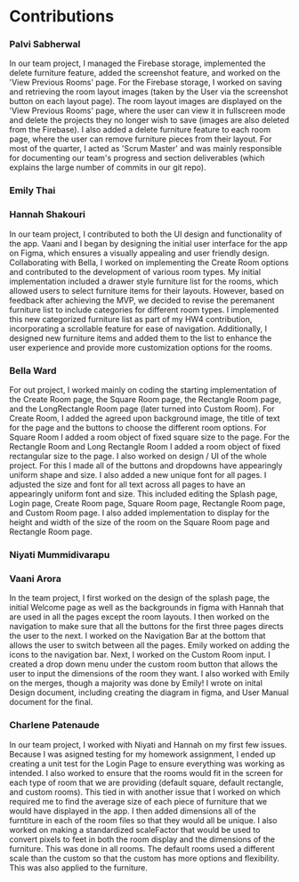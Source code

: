 # Contributions
### Palvi Sabherwal
In our team project, I managed the Firebase storage, implemented the delete furniture feature, added the screenshot feature, and worked on the 'View Previous Rooms' page. For the Firebase storage, I worked on saving and retrieving the room layout images (taken by the User via the screenshot button on each layout page). The room layout images are displayed on the 'View Previous Rooms' page, where the user can view it in fullscreen mode and delete the projects they no longer wish to save (images are also deleted from the Firebase). I also added a delete furniture feature to each room page, where the user can remove furniture pieces from their layout. For most of the quarter, I acted as 'Scrum Master' and was mainly responsible for documenting our team's progress and section deliverables (which explains the large number of commits in our git repo). 

### Emily Thai

### Hannah Shakouri
In our team project, I contributed to both the UI design and functionality of the app. Vaani and I began by designing the initial user interface for the app on Figma, which ensures a visually appealing and user friendly design. Collaborating with Bella, I worked on implementing the Create Room options and contributed to the development of various room types. My initial implementation included a drawer style furniture list for the rooms, which allowed users to select furniture items for their layouts. However, based on feedback after achieving the MVP, we decided to revise the peremanent furniture list to include categories for different room types. I implemented this new categorized furniture list as part of my HW4 contribution, incorporating a scrollable feature for ease of navigation. Additionally, I designed new furniture items and added them to the list to enhance the user experience and provide more customization options for the rooms. 

### Bella Ward
For out project, I worked mainly on coding the starting implementation of the Create Room page, the Square Room page, the Rectangle Room page, and the LongRectangle Room page (later turned into Custom Room). For Create Room, I added the agreed upon background image, the title of text for the page and the buttons to choose the different room options. For Square Room I added a room object of fixed square size to the page. For the Rectangle Room and Long Rectangle Room I added a room object of fixed rectangular size to the page.
I also worked on design / UI of the whole project. For this I made all of the buttons and dropdowns have appearingly uniform shape and size. I also added a new unique font for all pages. I adjusted the size and font for all text across all pages to have an appearingly uniform font and size. This included editing the Splash page, Login page, Create Room page, Square Room page, Rectangle Room page, and Custom Room page. I also added implementation to display for the height and width of the size of the room on the Square Room page and Rectangle Room page. 

### Niyati Mummidivarapu

### Vaani Arora
In the team project, I first worked on the design of the splash page, the initial Welcome page as well as the backgrounds in figma with Hannah that are used in all the pages except the room layouts. I then worked on the navigation to make sure that all the buttons for the first three pages directs the user to the next. I worked on the Navigation Bar at the bottom that allows the user to switch between all the pages. Emily worked on adding the icons to the navigation bar. Next, I worked on the Custom Room input. I created a drop down menu under the custom room button that allows the user to input the dimensions of the room they want. I also worked with Emily on the merges, though a majority was done by Emily! I wrote on inital Design document, including creating the diagram in figma, and User Manual document for the final. 

### Charlene Patenaude
In our team project, I worked with Niyati and Hannah on my first few issues. Because I was asigned testing for my homework assignment, I ended up creating a unit test for the Login Page to ensure everything was working as intended. I also worked to ensure that the rooms would fit in the screen for each type of room that we are providing (default square, default rectangle, and custom rooms). This tied in with another issue that I worked on which required me to find the average size of each piece of furniture that we would have displayed in the app. I then added dimensions all of the furntiture in each of the room files so that they would all be unique. I also worked on making a standardized scaleFactor that would be used to convert pixels to feet in both the room display and the dimensions of the furniture. This was done in all rooms. The default rooms used a different scale than the custom so that the custom has more options and flexibility. This was also applied to the furniture. 
